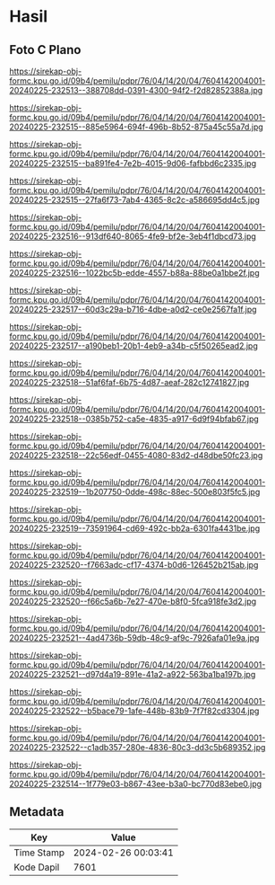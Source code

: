 # Hasil

## Foto C Plano

https://sirekap-obj-formc.kpu.go.id/09b4/pemilu/pdpr/76/04/14/20/04/7604142004001-20240225-232513--388708dd-0391-4300-94f2-f2d82852388a.jpg

https://sirekap-obj-formc.kpu.go.id/09b4/pemilu/pdpr/76/04/14/20/04/7604142004001-20240225-232515--885e5964-694f-496b-8b52-875a45c55a7d.jpg

https://sirekap-obj-formc.kpu.go.id/09b4/pemilu/pdpr/76/04/14/20/04/7604142004001-20240225-232515--ba891fe4-7e2b-4015-9d06-fafbbd6c2335.jpg

https://sirekap-obj-formc.kpu.go.id/09b4/pemilu/pdpr/76/04/14/20/04/7604142004001-20240225-232515--27fa6f73-7ab4-4365-8c2c-a586695dd4c5.jpg

https://sirekap-obj-formc.kpu.go.id/09b4/pemilu/pdpr/76/04/14/20/04/7604142004001-20240225-232516--913df640-8065-4fe9-bf2e-3eb4f1dbcd73.jpg

https://sirekap-obj-formc.kpu.go.id/09b4/pemilu/pdpr/76/04/14/20/04/7604142004001-20240225-232516--1022bc5b-edde-4557-b88a-88be0a1bbe2f.jpg

https://sirekap-obj-formc.kpu.go.id/09b4/pemilu/pdpr/76/04/14/20/04/7604142004001-20240225-232517--60d3c29a-b716-4dbe-a0d2-ce0e2567fa1f.jpg

https://sirekap-obj-formc.kpu.go.id/09b4/pemilu/pdpr/76/04/14/20/04/7604142004001-20240225-232517--a190beb1-20b1-4eb9-a34b-c5f50265ead2.jpg

https://sirekap-obj-formc.kpu.go.id/09b4/pemilu/pdpr/76/04/14/20/04/7604142004001-20240225-232518--51af6faf-6b75-4d87-aeaf-282c12741827.jpg

https://sirekap-obj-formc.kpu.go.id/09b4/pemilu/pdpr/76/04/14/20/04/7604142004001-20240225-232518--0385b752-ca5e-4835-a917-6d9f94bfab67.jpg

https://sirekap-obj-formc.kpu.go.id/09b4/pemilu/pdpr/76/04/14/20/04/7604142004001-20240225-232518--22c56edf-0455-4080-83d2-d48dbe50fc23.jpg

https://sirekap-obj-formc.kpu.go.id/09b4/pemilu/pdpr/76/04/14/20/04/7604142004001-20240225-232519--1b207750-0dde-498c-88ec-500e803f5fc5.jpg

https://sirekap-obj-formc.kpu.go.id/09b4/pemilu/pdpr/76/04/14/20/04/7604142004001-20240225-232519--73591964-cd69-492c-bb2a-6301fa4431be.jpg

https://sirekap-obj-formc.kpu.go.id/09b4/pemilu/pdpr/76/04/14/20/04/7604142004001-20240225-232520--f7663adc-cf17-4374-b0d6-126452b215ab.jpg

https://sirekap-obj-formc.kpu.go.id/09b4/pemilu/pdpr/76/04/14/20/04/7604142004001-20240225-232520--f66c5a6b-7e27-470e-b8f0-5fca918fe3d2.jpg

https://sirekap-obj-formc.kpu.go.id/09b4/pemilu/pdpr/76/04/14/20/04/7604142004001-20240225-232521--4ad4736b-59db-48c9-af9c-7926afa01e9a.jpg

https://sirekap-obj-formc.kpu.go.id/09b4/pemilu/pdpr/76/04/14/20/04/7604142004001-20240225-232521--d97d4a19-891e-41a2-a922-563ba1ba197b.jpg

https://sirekap-obj-formc.kpu.go.id/09b4/pemilu/pdpr/76/04/14/20/04/7604142004001-20240225-232522--b5bace79-1afe-448b-83b9-7f7f82cd3304.jpg

https://sirekap-obj-formc.kpu.go.id/09b4/pemilu/pdpr/76/04/14/20/04/7604142004001-20240225-232522--c1adb357-280e-4836-80c3-dd3c5b689352.jpg

https://sirekap-obj-formc.kpu.go.id/09b4/pemilu/pdpr/76/04/14/20/04/7604142004001-20240225-232514--1f779e03-b867-43ee-b3a0-bc770d83ebe0.jpg


## Metadata

| Key        | Value               |
| ---------- | ------------------- |
| Time Stamp | 2024-02-26 00:03:41 |
| Kode Dapil | 7601                |




